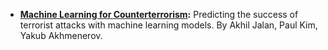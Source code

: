 * **[Machine Learning for Counterterrorism](https://github.com/berkeley-stat159-f17/project-3-p2-ak-ja-zh):** Predicting the success of terrorist attacks with machine learning models. By Akhil Jalan, Paul Kim, Yakub Akhmenerov.
